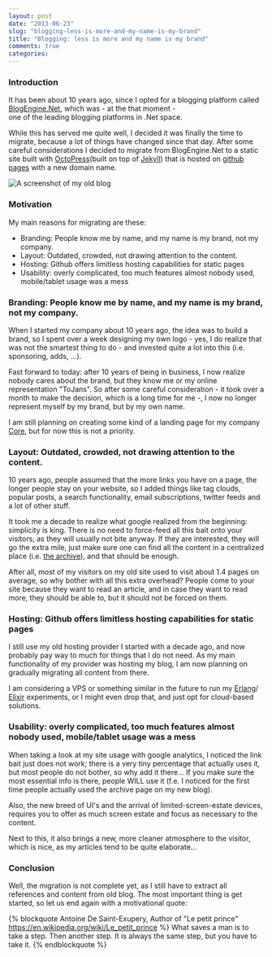```yaml
---
layout: post
date: "2013-06-23"
slug: "blogging-less-is-more-and-my-name-is-my-brand"
title: "Blogging: less is more and my name is my brand"
comments: true
categories: 
---
```


### Introduction

It has been about 10 years ago, since I opted for a blogging platform called [BlogEngine.Net](https://www.dotnetblogengine.net/), which was - at the that moment -  
one of the leading blogging platforms in .Net space.

While this has served me quite well, I decided it was finally the time to migrate, because a lot of things have changed since that day. After some careful considerations
I decided to migrate from BlogEngine.Net to a static site built with [OctoPress](https://octopress.org/)(built on top of [Jekyll](https://github.com/mojombo/jekyll))
 that is hosted on [github pages](https://pages.github.com/) with a new domain name.

![A screenshot of my old blog](https://i.snag.gy/XTBMP.jpg)
 
### Motivation

My main reasons for migrating are these:

- Branding: People know me by name, and my name is my brand, not my company.
- Layout: Outdated, crowded, not drawing attention to the content.
- Hosting: Github offers limitless hosting capabilities for static pages
- Usability: overly complicated, too much features almost nobody used, mobile/tablet usage was a mess

<!-- more -->

### Branding: People know me by name, and my name is my brand, not my company.

When I started my company about 10 years ago, the idea was to build a brand, so I spent over a week designing my own logo - yes, I do
realize that was not the smartest thing to do - and invested quite a lot into this (i.e. sponsoring, adds, ...).

Fast forward to today: after 10 years of being in business, I now realize nobody cares about the brand, but they know me or my online representation "ToJans". 
So after some careful consideration - it took over a month to make the decision, which is a long time for me -, I now no longer represent myself by my brand,
but by my own name.

I am still planning on creating some kind of a landing page for my company [Core](https://www.corebvba.be), but for now this is not a priority.

### Layout: Outdated, crowded, not drawing attention to the content.

10 years ago, people assumed that the more links you have on a page, the longer people stay on your website, so I added things like tag clouds, popular posts,
a search functionality, email subscriptions, twitter feeds and a lot of other stuff.

It took me a decade to realize what google realized from the beginning: simplicity is king. There is no need to force-feed all this bait onto your visitors, as 
they will usually not bite anyway. If they are interested, they will go the extra mile, just make sure one can find all the content in a centralized place 
(i.e. [the archive](https://tojans.me/blog/archives/)), and that should be enough.

After all, most of my visitors on my old site used to visit about 1.4 pages on average, so why bother with all this extra overhead? People come to your site
because they want to read an article, and in case they want to read more, they should be able to, but it should not be forced on them.

### Hosting: Github offers limitless hosting capabilities for static pages

I still use my old hosting provider I started with a decade ago, and now probably pay way to much for things that I do not need. As my main functionality of my 
provider was hosting my blog, I am now planning on gradually migrating all content from there.

I am considering a VPS or something similar in the future to run my 
[Erlang](https://tojans.me/blog/2013/05/17/erlang-camp-amsterdam-why-you-should-follow-it-and-getting-started-with-erlang-and-axiom/)/
[Elixir](https://tojans.me/blog/2013/06/09/installing-and-compiling-elixir-and-the-dynamo-web-framework-on-windows/) experiments, or I might even drop that, and just opt for cloud-based solutions.

### Usability: overly complicated, too much features almost nobody used, mobile/tablet usage was a mess

When taking a look at my site usage with google analytics, I noticed the link bait just does not work; there is a very tiny percentage that actually uses it, but
most people do not bother, so why add it there... If you make sure the most essential info is there, people WILL use it (f.e. I noticed for the first time people
actually used the archive page on my new blog).

Also, the new breed of UI's and the arrival of limited-screen-estate devices, requires you to offer as much screen estate and focus as necessary to the content.

Next to this, it also brings a new, more cleaner atmosphere to the visitor, which is nice, as my articles tend to be quite elaborate...

### Conclusion

Well, the migration is not complete yet, as I still have to extract all references and content from old blog. The most important thing is get started, so let us end
again with a motivational quote:

{% blockquote  Antoine De Saint-Exupery, Author of "Le petit prince"   https://en.wikipedia.org/wiki/Le_petit_prince %}
What saves a man is to take a step. Then another step. It is always the same step, but you have to take it. 
{% endblockquote %}
